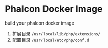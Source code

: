 # Phalcon Docker Image

build your phalcon docker image

1. 扩展目录 `/usr/local/lib/php/extensions/`
2. 配置目录 `/usr/local/etc/php/conf.d`
